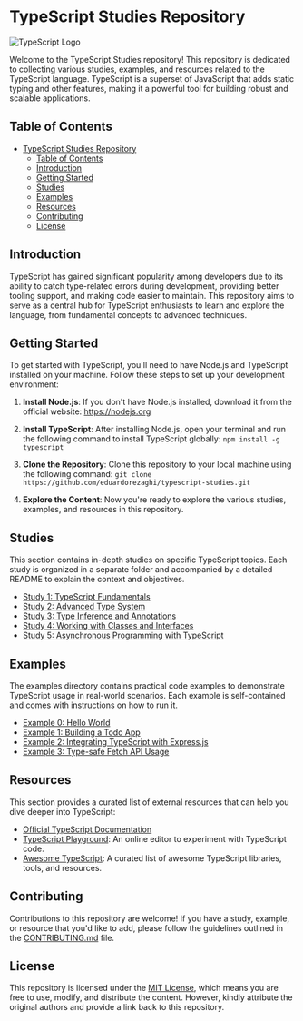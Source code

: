 # TypeScript Studies Repository

![TypeScript Logo](https://upload.wikimedia.org/wikipedia/commons/4/4c/Typescript_logo_2020.svg)

Welcome to the TypeScript Studies repository! This repository is dedicated to collecting various studies, examples, and resources related to the TypeScript language. TypeScript is a superset of JavaScript that adds static typing and other features, making it a powerful tool for building robust and scalable applications.

## Table of Contents

- [TypeScript Studies Repository](#typescript-studies-repository)
  - [Table of Contents](#table-of-contents)
  - [Introduction](#introduction)
  - [Getting Started](#getting-started)
  - [Studies](#studies)
  - [Examples](#examples)
  - [Resources](#resources)
  - [Contributing](#contributing)
  - [License](#license)

## Introduction

TypeScript has gained significant popularity among developers due to its ability to catch type-related errors during development, providing better tooling support, and making code easier to maintain. This repository aims to serve as a central hub for TypeScript enthusiasts to learn and explore the language, from fundamental concepts to advanced techniques.

## Getting Started

To get started with TypeScript, you'll need to have Node.js and TypeScript installed on your machine. Follow these steps to set up your development environment:

1. **Install Node.js**: If you don't have Node.js installed, download it from the official website: https://nodejs.org

2. **Install TypeScript**: After installing Node.js, open your terminal and run the following command to install TypeScript globally: `npm install -g typescript`

3. **Clone the Repository**: Clone this repository to your local machine using the following command: `git clone https://github.com/eduardorezaghi/typescript-studies.git`

4. **Explore the Content**: Now you're ready to explore the various studies, examples, and resources in this repository.

## Studies

This section contains in-depth studies on specific TypeScript topics. Each study is organized in a separate folder and accompanied by a detailed README to explain the context and objectives.

- [Study 1: TypeScript Fundamentals](studies/fundamentals/)
- [Study 2: Advanced Type System](studies/advanced-types/)
- [Study 3: Type Inference and Annotations](studies/type-inference/)
- [Study 4: Working with Classes and Interfaces](studies/classes-and-interfaces/)
- [Study 5: Asynchronous Programming with TypeScript](studies/async-typescript/)

## Examples

The examples directory contains practical code examples to demonstrate TypeScript usage in real-world scenarios. Each example is self-contained and comes with instructions on how to run it.

- [Example 0: Hello World](examples/hello-world)
- [Example 1: Building a Todo App](examples/todo-app)
- [Example 2: Integrating TypeScript with Express.js](examples/express-integration)
- [Example 3: Type-safe Fetch API Usage](examples/fetch-api)

## Resources

This section provides a curated list of external resources that can help you dive deeper into TypeScript:

- [Official TypeScript Documentation](https://www.typescriptlang.org/docs/)
- [TypeScript Playground](https://www.typescriptlang.org/play): An online editor to experiment with TypeScript code.
- [Awesome TypeScript](https://github.com/dzharii/awesome-typescript): A curated list of awesome TypeScript libraries, tools, and resources.

## Contributing

Contributions to this repository are welcome! If you have a study, example, or resource that you'd like to add, please follow the guidelines outlined in the [CONTRIBUTING.md](CONTRIBUTING.md) file.

## License

This repository is licensed under the [MIT License](LICENSE), which means you are free to use, modify, and distribute the content. However, kindly attribute the original authors and provide a link back to this repository.
